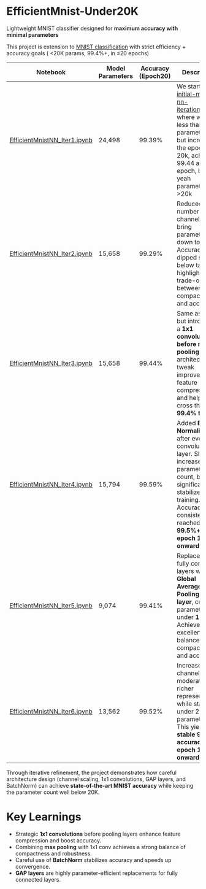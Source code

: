 # EfficientMnist-Under20K
Lightweight MNIST classifier designed for **maximum accuracy with minimal parameters**

This project is extension to [MNIST classification](https://github.com/divya-r-kamat/MnistNN/edit/main/README.md) with strict efficiency + accuracy goals ( <20K params, 99.4%+, in ≤20 epochs)

|Notebook | Model Parameters | Accuracy (Epoch20) | Description|
|---------|-----------------|--------------------|------------|
|[EfficientMnistNN_Iter1.ipynb](https://github.com/divya-r-kamat/EfficientMnist-Under20K/blob/main/EfficientMnistNN_Iter1.ipynb) | 24,498 | 99.39% | We start with [initial-mnist-nn-iteration9.ipynb](https://github.com/divya-r-kamat/MnistNN/blob/main/initial-mnist-nn-iteration9.ipynb) where we had less tham 25K parameters, but increased the epoch to 20k, achieved 99.44 at 17th epoch, but yeah parameters are >20k|
|[EfficientMnistNN_Iter2.ipynb](https://github.com/divya-r-kamat/EfficientMnist-Under20K/blob/main/EfficientMnistNN_Iter2.ipynb)|15,658|99.29%|Reduced number of channels to bring parameters down to ~15K. Accuracy dipped slightly below target, highlighting trade-offs between compactness and accuracy|
|[EfficientMnistNN_Iter3.ipynb](https://github.com/divya-r-kamat/EfficientMnist-Under20K/blob/main/EfficientMnistNN_Iter3.ipynb)|15,658|99.44%|Same as Iter2, but introduced a **1x1 convolution before max pooling**. This architectural tweak improved feature compression and helped cross the **99.4% target**.!|
|[EfficientMnistNN_Iter4.ipynb](https://github.com/divya-r-kamat/EfficientMnist-Under20K/blob/main/EfficientMnistNN_Iter4.ipynb)|15,794|99.59%|Added **Batch Normalization** after every convolutional layer. Slightly increased parameter count, but significantly stabilized training. Accuracy consistently reached **99.5%+ from epoch 16 onward**|
|[EfficientMnistNN_Iter5.ipynb](https://github.com/divya-r-kamat/EfficientMnist-Under20K/blob/main/EfficientMnistNN_Iter5.ipynb)|9,074|99.41%|Replaced the fully connected layers with a **Global Average Pooling (GAP) layer**, cutting parameters to under **10K**. Achieved excellent balance of compactness and accuracy.|
|[EfficientMnistNN_Iter6.ipynb](https://github.com/divya-r-kamat/EfficientMnist-Under20K/blob/main/EfficientMnistNN_Iter6.ipynb)|13,562|99.52%|Increased channel sizes moderately for richer representations while staying under 20K parameters. This yielded **stable 99.5% accuracy from epoch 16 onward**.!|


Through iterative refinement, the project demonstrates how careful architecture design (channel scaling, 1x1 convolutions, GAP layers, and BatchNorm) can achieve **state-of-the-art MNIST accuracy** while keeping the parameter count well below 20K.




# Key Learnings
- Strategic **1x1 convolutions** before pooling layers enhance feature compression and boost accuracy.  
- Combining **max pooling** with 1x1 conv achieves a strong balance of compactness and robustness.
- Careful use of **BatchNorm** stabilizes accuracy and speeds up convergence.  
- **GAP layers** are highly parameter-efficient replacements for fully connected layers.  
  
